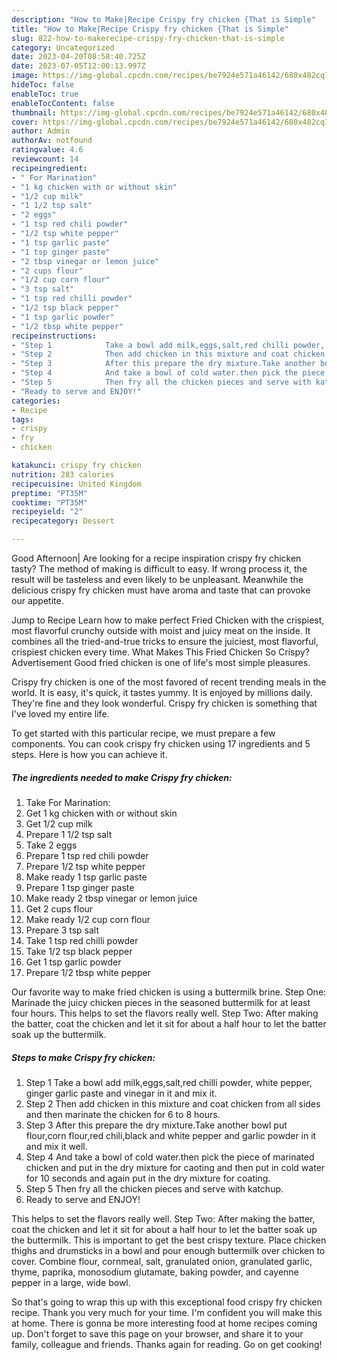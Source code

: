 ```yaml
---
description: "How to Make|Recipe Crispy fry chicken {That is Simple"
title: "How to Make|Recipe Crispy fry chicken {That is Simple"
slug: 822-how-to-makerecipe-crispy-fry-chicken-that-is-simple
category: Uncategorized
date: 2023-04-20T08:58:40.725Z
date: 2023-07-05T12:00:13.997Z
image: https://img-global.cpcdn.com/recipes/be7924e571a46142/680x482cq70/crispy-fry-chicken-recipe-main-photo.jpg
hideToc: false
enableToc: true
enableTocContent: false
thumbnail: https://img-global.cpcdn.com/recipes/be7924e571a46142/680x482cq70/crispy-fry-chicken-recipe-main-photo.jpg
cover: https://img-global.cpcdn.com/recipes/be7924e571a46142/680x482cq70/crispy-fry-chicken-recipe-main-photo.jpg
author: Admin
authorAv: notfound
ratingvalue: 4.6
reviewcount: 14
recipeingredient:
- " For Marination"
- "1 kg chicken with or without skin"
- "1/2 cup milk"
- "1 1/2 tsp salt"
- "2 eggs"
- "1 tsp red chili powder"
- "1/2 tsp white pepper"
- "1 tsp garlic paste"
- "1 tsp ginger paste"
- "2 tbsp vinegar or lemon juice"
- "2 cups flour"
- "1/2 cup corn flour"
- "3 tsp salt"
- "1 tsp red chilli powder"
- "1/2 tsp black pepper"
- "1 tsp garlic powder"
- "1/2 tbsp white pepper"
recipeinstructions:
- "Step 1            Take a bowl add milk,eggs,salt,red chilli powder, white pepper, ginger garlic paste and vinegar in it and mix it."
- "Step 2            Then add chicken in this mixture and coat chicken from all sides and then marinate the chicken for 6 to 8 hours."
- "Step 3            After this prepare the dry mixture.Take another bowl put flour,corn flour,red chili,black and white pepper and garlic powder in it and mix it well."
- "Step 4            And take a bowl of cold water.then pick the piece of marinated chicken and put in the dry mixture for caoting and then put in cold water for 10 seconds and again put in the dry mixture for coating."
- "Step 5            Then fry all the chicken pieces and serve with katchup."
- "Ready to serve and ENJOY!"
categories:
- Recipe
tags:
- crispy
- fry
- chicken

katakunci: crispy fry chicken 
nutrition: 283 calories
recipecuisine: United Kingdom
preptime: "PT35M"
cooktime: "PT35M"
recipeyield: "2"
recipecategory: Dessert

---
```



Good Afternoon| Are looking for a recipe inspiration crispy fry chicken tasty? The method of making is difficult to easy. If wrong process it, the result will be tasteless and even likely to be unpleasant. Meanwhile the delicious crispy fry chicken must have aroma and taste that can provoke our appetite.





Jump to Recipe Learn how to make perfect Fried Chicken with the crispiest, most flavorful crunchy outside with moist and juicy meat on the inside. It combines all the tried-and-true tricks to ensure the juiciest, most flavorful, crispiest chicken every time. What Makes This Fried Chicken So Crispy? Advertisement Good fried chicken is one of life&#39;s most simple pleasures.

Crispy fry chicken is one of the most favored of recent trending meals in the world. It is easy, it's quick, it tastes yummy. It is enjoyed by millions daily. They're fine and they look wonderful. Crispy fry chicken is something that I've loved my entire life.


To get started with this particular recipe, we must prepare a few components. You can cook crispy fry chicken using 17 ingredients and 5 steps. Here is how you can achieve it.

<!--inarticleads1-->

##### The ingredients needed to make Crispy fry chicken:

1. Take  For Marination:
1. Get 1 kg chicken with or without skin
1. Get 1/2 cup milk
1. Prepare 1 1/2 tsp salt
1. Take 2 eggs
1. Prepare 1 tsp red chili powder
1. Prepare 1/2 tsp white pepper
1. Make ready 1 tsp garlic paste
1. Prepare 1 tsp ginger paste
1. Make ready 2 tbsp vinegar or lemon juice
1. Get 2 cups flour
1. Make ready 1/2 cup corn flour
1. Prepare 3 tsp salt
1. Take 1 tsp red chilli powder
1. Take 1/2 tsp black pepper
1. Get 1 tsp garlic powder
1. Prepare 1/2 tbsp white pepper


Our favorite way to make fried chicken is using a buttermilk brine. Step One: Marinade the juicy chicken pieces in the seasoned buttermilk for at least four hours. This helps to set the flavors really well. Step Two: After making the batter, coat the chicken and let it sit for about a half hour to let the batter soak up the buttermilk. 

<!--inarticleads2-->

##### Steps to make Crispy fry chicken:

1. Step 1            Take a bowl add milk,eggs,salt,red chilli powder, white pepper, ginger garlic paste and vinegar in it and mix it.
1. Step 2            Then add chicken in this mixture and coat chicken from all sides and then marinate the chicken for 6 to 8 hours.
1. Step 3            After this prepare the dry mixture.Take another bowl put flour,corn flour,red chili,black and white pepper and garlic powder in it and mix it well.
1. Step 4            And take a bowl of cold water.then pick the piece of marinated chicken and put in the dry mixture for caoting and then put in cold water for 10 seconds and again put in the dry mixture for coating.
1. Step 5            Then fry all the chicken pieces and serve with katchup.
1. Ready to serve and ENJOY!

This helps to set the flavors really well. Step Two: After making the batter, coat the chicken and let it sit for about a half hour to let the batter soak up the buttermilk. This is important to get the best crispy texture. Place chicken thighs and drumsticks in a bowl and pour enough buttermilk over chicken to cover. Combine flour, cornmeal, salt, granulated onion, granulated garlic, thyme, paprika, monosodium glutamate, baking powder, and cayenne pepper in a large, wide bowl. 

So that's going to wrap this up with this exceptional food crispy fry chicken recipe. Thank you very much for your time. I'm confident you will make this at home. There is gonna be more interesting food at home recipes coming up. Don't forget to save this page on your browser, and share it to your family, colleague and friends. Thanks again for reading. Go on get cooking!
